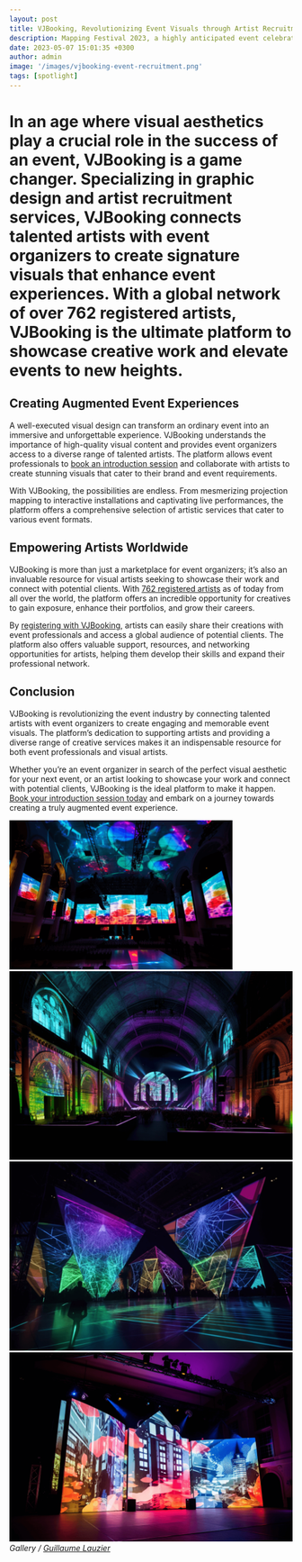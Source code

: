 ```yaml
---
layout: post
title: VJBooking, Revolutionizing Event Visuals through Artist Recruitment
description: Mapping Festival 2023, a highly anticipated event celebrated for its innovative blend of art and technology, is scheduled to commence from Thursday, May 18th and extend till Sunday, May 28th.
date: 2023-05-07 15:01:35 +0300
author: admin
image: '/images/vjbooking-event-recruitment.png'
tags: [spotlight]
---
```


# In an age where visual aesthetics play a crucial role in the success of an event, VJBooking is a game changer. Specializing in graphic design and artist recruitment services, VJBooking connects talented artists with event organizers to create signature visuals that enhance event experiences. With a global network of over 762 registered artists, VJBooking is the ultimate platform to showcase creative work and elevate events to new heights.

## Creating Augmented Event Experiences
A well-executed visual design can transform an ordinary event into an immersive and unforgettable experience. VJBooking understands the importance of high-quality visual content and provides event organizers access to a diverse range of talented artists. The platform allows event professionals to [book an introduction session](https://www.vjbooking.com/book-session) and collaborate with artists to create stunning visuals that cater to their brand and event requirements.

With VJBooking, the possibilities are endless. From mesmerizing projection mapping to interactive installations and captivating live performances, the platform offers a comprehensive selection of artistic services that cater to various event formats.

## Empowering Artists Worldwide
VJBooking is more than just a marketplace for event organizers; it’s also an invaluable resource for visual artists seeking to showcase their work and connect with potential clients. With [762 registered artists](https://www.vjbooking.com/artists) as of today from all over the world, the platform offers an incredible opportunity for creatives to gain exposure, enhance their portfolios, and grow their careers.

By [registering with VJBooking](https://www.vjbooking.com/register), artists can easily share their creations with event professionals and access a global audience of potential clients. The platform also offers valuable support, resources, and networking opportunities for artists, helping them develop their skills and expand their professional network.

## Conclusion
VJBooking is revolutionizing the event industry by connecting talented artists with event organizers to create engaging and memorable event visuals. The platform’s dedication to supporting artists and providing a diverse range of creative services makes it an indispensable resource for both event professionals and visual artists.

Whether you’re an event organizer in search of the perfect visual aesthetic for your next event, or an artist looking to showcase your work and connect with potential clients, VJBooking is the ideal platform to make it happen. [Book your introduction session today](https://www.vjbooking.com/book-session) and embark on a journey towards creating a truly augmented event experience.

<div class="gallery-box">
  <div class="gallery">
    <img src="/images/vjbooking-event-recruitment-2.png" loading="lazy">
    <img src="/images/vjbooking-event-recruitment-3.png" loading="lazy">
    <img src="/images/vjbooking-event-recruitment-4.png" loading="lazy">
    <img src="/images/vjbooking-event-recruitment-5.png" loading="lazy">
  </div>
  <em>Gallery / <a href="https://www.guillaumelauzier.com" target="_blank">Guillaume Lauzier</a></em>
</div>
